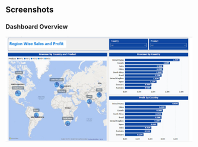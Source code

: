 ## Screenshots  

### Dashboard Overview  
![Dashboard Overview](https://github.com/SuperfiedStudd/Power-BI-Region-Wise-Sales-and-Profit-App/blob/main/docs/dashboard_overview.png?raw=true) 
